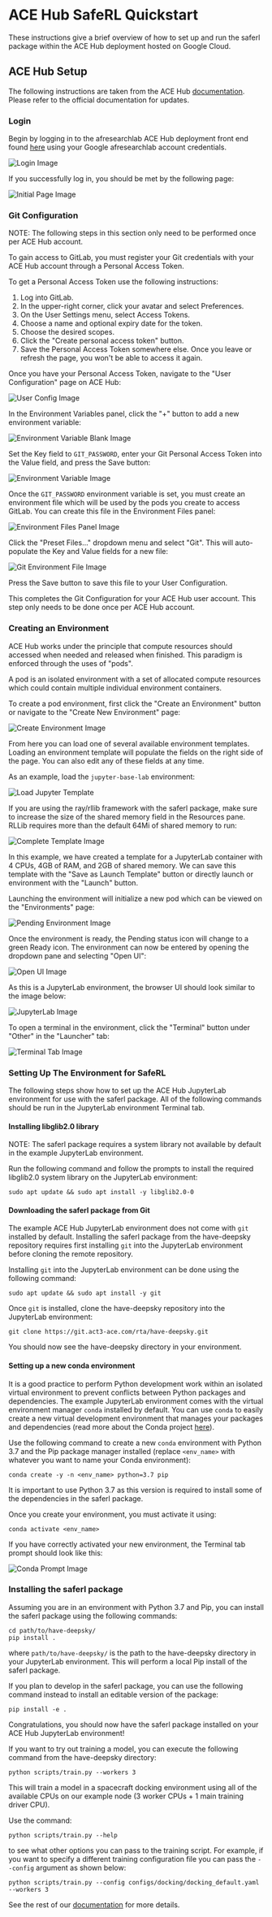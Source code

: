 # ACE Hub SafeRL Quickstart

These instructions give a brief overview of how to set up and run the
saferl package within the ACE Hub deployment hosted on Google Cloud.

## ACE Hub Setup

The following instructions are taken from the ACE Hub [documentation](https://hub.ace.afresearchlab.com/docs/).
Please refer to the official documentation for updates.

### Login

Begin by logging in to the afresearchlab ACE Hub deployment front end found [here](https://hub.ace.afresearchlab.com/)
using your Google afresearchlab account credentials.

![Login Image](images/login.png)

If you successfully log in, you should be met by the following page:

![Initial Page Image](images/initial_page.png)


### Git Configuration

NOTE: The following steps in this section only need to be performed
once per ACE Hub account.

To gain access to GitLab, you must register your Git credentials with
your ACE Hub account through a Personal Access Token.

To get a Personal Access Token use the following instructions:

<ol>
<li>Log into GitLab.</li>
<li>In the upper-right corner, click your avatar and select Preferences.</li>
<li>On the User Settings menu, select Access Tokens.</li>
<li>Choose a name and optional expiry date for the token.</li>
<li>Choose the desired scopes.</li>
<li>Click the "Create personal access token" button.</li>
<li>Save the Personal Access Token somewhere else. Once you leave
or refresh the page, you won't be able to access it again.</li>
</ol>

Once you have your Personal Access Token, navigate to the "User Configuration" page
on ACE Hub:

![User Config Image](images/user_config.png)

In the Environment Variables panel, click the "+" button to add a
new environment variable:

![Environment Variable Blank Image](images/environment_var_blank.png)

Set the Key field to ```GIT_PASSWORD```, enter your Git Personal 
Access Token into the Value field, and press the Save button:


![Environment Variable Image](images/environment_variable.png)

Once the ```GIT_PASSWORD``` environment variable is set, you must
create an environment file which will be used by the pods you create
to access GitLab. You can create this file in the Environment Files
panel:

![Environment Files Panel Image](images/environment_files_panel.png)

Click the "Preset Files..." dropdown menu and select "Git".
This will auto-populate the Key and Value fields for a new file:

![Git Environment File Image](images/git_environment_file.png)

Press the Save button to save this file to your User Configuration.

This completes the Git Configuration for your ACE Hub user account.
This step only needs to be done once per ACE Hub account.


### Creating an Environment

ACE Hub works under the principle that compute resources should accessed
when needed and released when finished. This paradigm is enforced through
the uses of "pods".

A pod is an isolated environment with a set of allocated
compute resources which could contain multiple individual environment containers.

To create a pod environment, first click the "Create an Environment" button or
navigate to the "Create New Environment" page:

![Create Environment Image](images/create_environment.png)

From here you can load one of several available environment templates.
Loading an environment template will populate the fields on the right
side of the page. You can also edit any of these fields at any time.

As an example, load the ```jupyter-base-lab``` environment:

![Load Jupyter Template](images/first_load_lab.png)

If you are using the ray/rllib framework with the saferl package,
make sure to increase the size of the shared memory field in the
Resources pane. RLLib requires more than the default 64Mi of shared memory to run:

![Complete Template Image](images/complete_template.png)

In this example, we have created a template for a JupyterLab container
with 4 CPUs, 4GB of RAM, and 2GB of shared memory. We can save this
template with the "Save as Launch Template" button or directly launch
or environment with the "Launch" button.

Launching the environment will initialize a new pod which can be viewed
on the "Environments" page:

![Pending Environment Image](images/pending_environment.png)

Once the environment is ready, the Pending status icon will change to
a green Ready icon. The environment can now be entered by opening the
dropdown pane and selecting "Open UI":

![Open UI Image](images/open_ui.png)

As this is a JupyterLab environment, the browser UI should look similar
to the image below:

![JupyterLab Image](images/jupyterlab_ui.png)

To open a terminal in the environment, click the "Terminal" button
under "Other" in the "Launcher" tab:

![Terminal Tab Image](images/terminal_tab.png)

### Setting Up The Environment for SafeRL

The following steps show how to set up the ACE Hub JupyterLab environment for use with
the saferl package. All of the following commands should be run in
the JupyterLab environment Terminal tab.

#### Installing libglib2.0 library

NOTE: The saferl package requires a system library not available
by default in the example JupyterLab environment. 

Run the following command and follow the prompts to install the
required libglib2.0 system library on the JupyterLab environment:

```shell
sudo apt update && sudo apt install -y libglib2.0-0
```

#### Downloading the saferl package from Git

The example ACE Hub JupyterLab environment does not come with
```git``` installed by default. Installing the saferl package from
the have-deepsky repository requires first installing ```git``` into the
JupyterLab environment before cloning the remote repository.

Installing ```git``` into the JupyterLab environment can be done
using the following command:

```shell
sudo apt update && sudo apt install -y git
```

Once ```git``` is installed, clone the have-deepsky repository 
into the JupyterLab environment:

```shell
git clone https://git.act3-ace.com/rta/have-deepsky.git
```

You should now see the have-deepsky directory in your environment.


#### Setting up a new conda environment

It is a good practice to perform Python development work within an
isolated virtual environment to prevent conflicts between Python
packages and dependencies. The example JupyterLab environment comes
with the virtual environment manager ```conda``` installed by default.
You can use ```conda``` to easily create a new virtual development
environment that manages your packages and dependencies (read more
about the Conda project [here](https://docs.conda.io/en/latest/)).

Use the following command to create a new ```conda``` environment 
with Python 3.7 and the Pip package manager installed (replace
```<env_name>``` with whatever you want to name your Conda
environment):

```shell
conda create -y -n <env_name> python=3.7 pip
```

It is important to use Python 3.7 as this version is required to
install some of the dependencies in the saferl package.

Once you create your environment, you must activate it using:

```shell
conda activate <env_name>
```

If you have correctly activated your new environment, the Terminal
tab prompt should look like this:

![Conda Prompt Image](images/conda_prompt.png)


### Installing the saferl package

Assuming you are in an environment with Python 3.7 and Pip, you can
install the saferl package using the following commands:

```shell
cd path/to/have-deepsky/
pip install .
```

where ```path/to/have-deepsky/``` is the path to the have-deepsky directory
in your JupyterLab environment. This will perform a local Pip install
of the saferl package.

If you plan to develop in the saferl package, you can use the
following command instead to install an editable version of the
package:

```shell
pip install -e .
```

Congratulations, you should now have the saferl package installed
on your ACE Hub JupyterLab environment!

If you want to try out training a model, you can execute the following
command from the have-deepsky directory:

```shell
python scripts/train.py --workers 3
```

This will train a model in a spacecraft docking environment using
all of the available CPUs on our example node (3 worker CPUs + 1 
main training driver CPU).

Use the command:

```shell
python scripts/train.py --help
```

to see what other options you can pass to the training script. For
example, if you want to specify a different training configuration
file you can pass the ```--config``` argument as shown below:

```shell
python scripts/train.py --config configs/docking/docking_default.yaml --workers 3
```

See the rest of our [documentation](../../docs) for more details.


